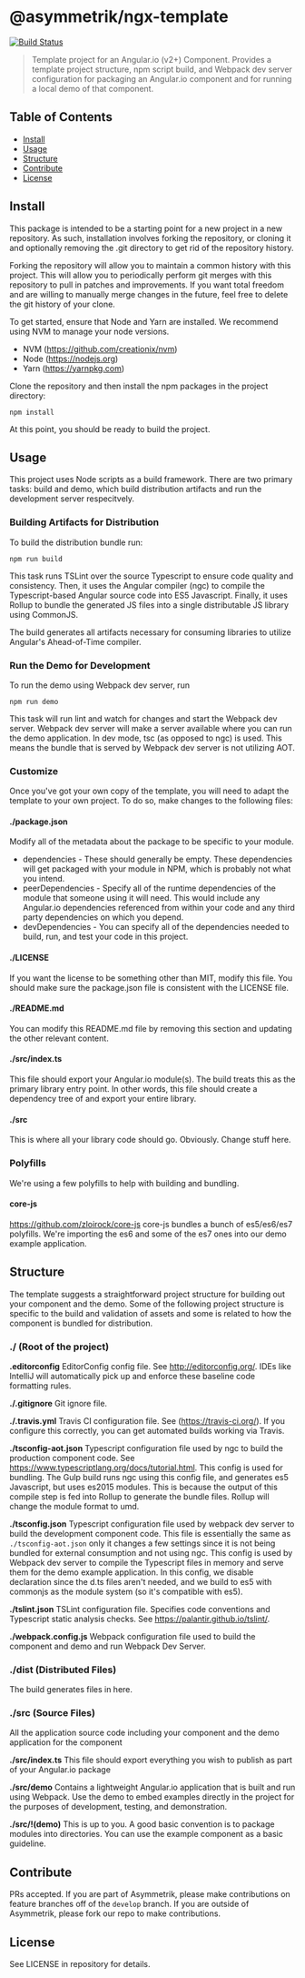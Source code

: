 # @asymmetrik/ngx-template

[![Build Status][travis-image]][travis-url]

[travis-url]: https://travis-ci.org/Asymmetrik/ngx-template/
[travis-image]: https://travis-ci.org/Asymmetrik/ngx-template.svg

> Template project for an Angular.io (v2+) Component.
> Provides a template project structure, npm script build, and Webpack dev server configuration for packaging an Angular.io component and for running a local demo of that component. 


## Table of Contents
- [Install](#install)
- [Usage](#usage)
- [Structure](#structure)
- [Contribute](#contribute)
- [License](#license)


## Install
This package is intended to be a starting point for a new project in a new repository.
As such, installation involves forking the repository, or cloning it and optionally removing the .git directory to get rid of the repository history.

Forking the repository will allow you to maintain a common history with this project.
This will allow you to periodically perform git merges with this repository to pull in patches and improvements. If you want total freedom and are willing to manually merge changes in the future, feel free to delete the git history of your clone. 

To get started, ensure that Node and Yarn are installed.
We recommend using NVM to manage your node versions.
* NVM  (https://github.com/creationix/nvm)
* Node (https://nodejs.org)
* Yarn (https://yarnpkg.com)

Clone the repository and then install the npm packages in the project directory: 
```
npm install
```

At this point, you should be ready to build the project.


## Usage
This project uses Node scripts as a build framework.
There are two primary tasks: build and demo, which build distribution artifacts and run the development server respecitvely. 

### Building Artifacts for Distribution
To build the distribution bundle run:

```
npm run build
```

This task runs TSLint over the source Typescript to ensure code quality and consistency. 
Then, it uses the Angular compiler (ngc) to compile the Typescript-based Angular source code into ES5 Javascript.
Finally, it uses Rollup to bundle the generated JS files into a single distributable JS library using CommonJS.

The build generates all artifacts necessary for consuming libraries to utilize Angular's Ahead-of-Time compiler.


### Run the Demo for Development
To run the demo using Webpack dev server, run
```
npm run demo
```

This task will run lint and watch for changes and start the Webpack dev server.
Webpack dev server will make a server available where you can run the demo application.
In dev mode, tsc (as opposed to ngc) is used.
This means the bundle that is served by Webpack dev server is not utilizing AOT.

### Customize
Once you've got your own copy of the template, you will need to adapt the template to your own project.
To do so, make changes to the following files:

#### ./package.json
Modify all of the metadata about the package to be specific to your module.

* dependencies - These should generally be empty. These dependencies will get packaged with your module in NPM, which is probably not what you intend.
* peerDependencies - Specify all of the runtime dependencies of the module that someone using it will need. This would include any Angular.io dependencies referenced from within your code and any third party dependencies on which you depend.
* devDependencies - You can specify all of the dependencies needed to build, run, and test your code in this project.

#### ./LICENSE
If you want the license to be something other than MIT, modify this file. You should make sure the package.json file is consistent with the LICENSE file.

#### ./README.md
You can modify this README.md file by removing this section and updating the other relevant content.

#### ./src/index.ts
This file should export your Angular.io module(s).
The build treats this as the primary library entry point.
In other words, this file should create a dependency tree of and export your entire library. 

#### ./src
This is where all your library code should go. Obviously. Change stuff here.

### Polyfills
We're using a few polyfills to help with building and bundling.

#### core-js
https://github.com/zloirock/core-js
core-js bundles a bunch of es5/es6/es7 polyfills.
We're importing the es6 and some of the es7 ones into our demo example application.


## Structure
The template suggests a straightforward project structure for building out your component and the demo. Some of the following project structure is specific to the build and validation of assets and some is related to how the component is bundled for distribution.

### ./ (Root of the project)
**.editorconfig**
EditorConfig config file. See http://editorconfig.org/. IDEs like IntelliJ will automatically pick up and enforce these baseline code formatting rules.

**./.gitignore**
Git ignore file.

**./.travis.yml**
Travis CI configuration file. See (https://travis-ci.org/). If you configure this correctly, you can get automated builds working via Travis.

**./tsconfig-aot.json**
Typescript configuration file used by ngc to build the production component code. See https://www.typescriptlang.org/docs/tutorial.html.
This config is used for bundling. The Gulp build runs ngc using this config file, and generates es5 Javascript, but uses es2015 modules. This is because the output of this compile step is fed into Rollup to generate the bundle files. Rollup will change the module format to umd. 

**./tsconfig.json**
Typescript configuration file used by webpack dev server to build the development component code. This file is essentially the same as ```./tsconfig-aot.json``` only it changes a few settings since it is not being bundled for external consumption and not using ngc.
This config is used by Webpack dev server to compile the Typescript files in memory and serve them for the demo example application. In this config, we disable declaration since the d.ts files aren't needed, and we build to es5 with commonjs as the module system (so it's compatible with es5).

**./tslint.json**
TSLint configuration file. Specifies code conventions and Typescript static analysis checks. See https://palantir.github.io/tslint/.

**./webpack.config.js**
Webpack configuration file used to build the component and demo and run Webpack Dev Server.


### ./dist (Distributed Files)
The build generates files in here.


### ./src (Source Files)
All the application source code including your component and the demo application for the component

**./src/index.ts**
This file should export everything you wish to publish as part of your Angular.io package 

**./src/demo**
Contains a lightweight Angular.io application that is built and run using Webpack. Use the demo to embed examples directly in the project for the purposes of development, testing, and demonstration.

**./src/!(demo)**
This is up to you. A good basic convention is to package modules into directories. You can use the example component as a basic guideline.

## Contribute
PRs accepted. If you are part of Asymmetrik, please make contributions on feature branches off of the ```develop``` branch. If you are outside of Asymmetrik, please fork our repo to make contributions.

## License
See LICENSE in repository for details.
